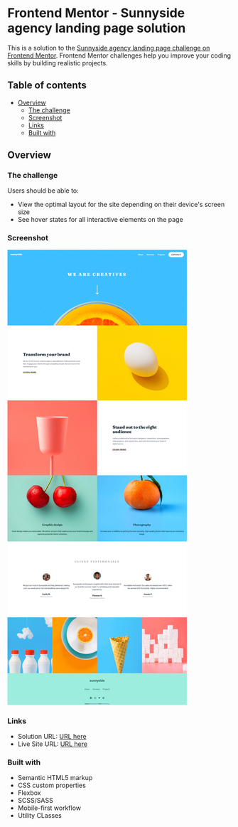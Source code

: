 # Frontend Mentor - Sunnyside agency landing page solution

This is a solution to the [Sunnyside agency landing page challenge on Frontend Mentor](https://www.frontendmentor.io/challenges/sunnyside-agency-landing-page-7yVs3B6ef). Frontend Mentor challenges help you improve your coding skills by building realistic projects.

## Table of contents

- [Overview](#overview)
  - [The challenge](#the-challenge)
  - [Screenshot](#screenshot)
  - [Links](#links)
  - [Built with](#built-with)

## Overview

### The challenge

Users should be able to:

- View the optimal layout for the site depending on their device's screen size
- See hover states for all interactive elements on the page

### Screenshot

![](./ss.png)

### Links

- Solution URL: [URL here](https://www.frontendmentor.io/solutions/sunnyside-agency-landing-page-9MLEvzHYZ4)
- Live Site URL: [URL here](https://skolpionek.github.io/SunnysideAgencyLandingPage/)

### Built with

- Semantic HTML5 markup
- CSS custom properties
- Flexbox
- SCSS/SASS
- Mobile-first workflow
- Utility CLasses